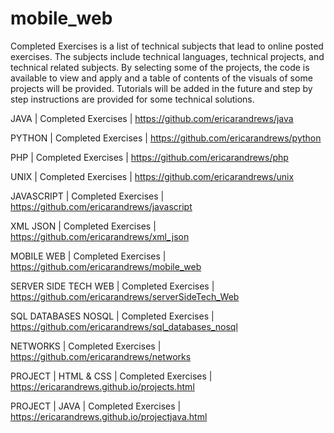 # mobile_web
Completed Exercises is a list of technical subjects that lead to online posted exercises. The subjects include technical languages, technical projects, and technical related subjects. By selecting some of the projects, the code is available to view and apply and a table of contents of the visuals of some projects will be provided. Tutorials will be added in the future and step by step instructions are provided for some technical solutions.

JAVA | Completed Exercises | https://github.com/ericarandrews/java

PYTHON | Completed Exercises | https://github.com/ericarandrews/python

PHP | Completed Exercises | https://github.com/ericarandrews/php

UNIX | Completed Exercises | https://github.com/ericarandrews/unix

JAVASCRIPT | Completed Exercises | https://github.com/ericarandrews/javascript

XML JSON | Completed Exercises | https://github.com/ericarandrews/xml_json

MOBILE WEB | Completed Exercises | https://github.com/ericarandrews/mobile_web

SERVER SIDE TECH WEB | Completed Exercises | https://github.com/ericarandrews/serverSideTech_Web

SQL DATABASES NOSQL | Completed Exercises | https://github.com/ericarandrews/sql_databases_nosql

NETWORKS | Completed Exercises | https://github.com/ericarandrews/networks

PROJECT | HTML & CSS | Completed Exercises | https://ericarandrews.github.io/projects.html

PROJECT | JAVA | Completed Exercises | https://ericarandrews.github.io/projectjava.html
